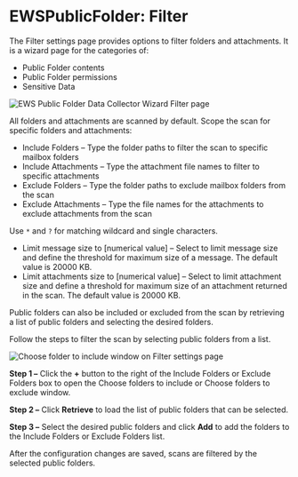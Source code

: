 # EWSPublicFolder: Filter

The Filter settings page provides options to filter folders and attachments. It is a wizard page for
the categories of:

- Public Folder contents
- Public Folder permissions
- Sensitive Data

![EWS Public Folder Data Collector Wizard Filter page](/img/product_docs/accessanalyzer/12.0/admin/datacollector/ewspublicfolder/filter.webp)

All folders and attachments are scanned by default. Scope the scan for specific folders and
attachments:

- Include Folders – Type the folder paths to filter the scan to specific mailbox folders
- Include Attachments – Type the attachment file names to filter to specific attachments
- Exclude Folders – Type the folder paths to exclude mailbox folders from the scan
- Exclude Attachments – Type the file names for the attachments to exclude attachments from the scan

Use `*` and `?` for matching wildcard and single characters.

- Limit message size to [numerical value] – Select to limit message size and define the threshold
  for maximum size of a message. The default value is 20000 KB.
- Limit attachments size to [numerical value] – Select to limit attachment size and define a
  threshold for maximum size of an attachment returned in the scan. The default value is 20000 KB.

Public folders can also be included or excluded from the scan by retrieving a list of public folders
and selecting the desired folders.

Follow the steps to filter the scan by selecting public folders from a list.

![Choose folder to include window on Filter settings page](/img/product_docs/accessanalyzer/12.0/admin/datacollector/ewspublicfolder/filterpublicfolders.webp)

**Step 1 –** Click the **+** button to the right of the Include Folders or Exclude Folders box to
open the Choose folders to include or Choose folders to exclude window.

**Step 2 –** Click **Retrieve** to load the list of public folders that can be selected.

**Step 3 –** Select the desired public folders and click **Add** to add the folders to the Include
Folders or Exclude Folders list.

After the configuration changes are saved, scans are filtered by the selected public folders.
